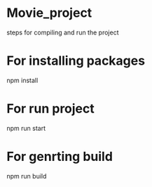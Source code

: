 # Movie_project

steps for compiling and run the project 

# For installing packages 
npm install 

# For run project 
npm run start

# For genrting build 
npm run build 
